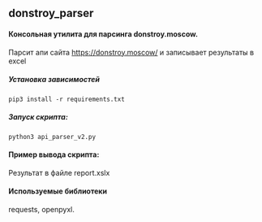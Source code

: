 ## donstroy_parser

#### Консольная утилита для парсинга donstroy.moscow.
Парсит апи сайта https://donstroy.moscow/ и записывает результаты в excel

##### Установка зависимостей

```
pip3 install -r requirements.txt
```

##### Запуск скрипта:
```
python3 api_parser_v2.py
```

#### Пример вывода скрипта:
Результат в файле report.xslx

#### Используемые библиотеки 

requests, openpyxl.
